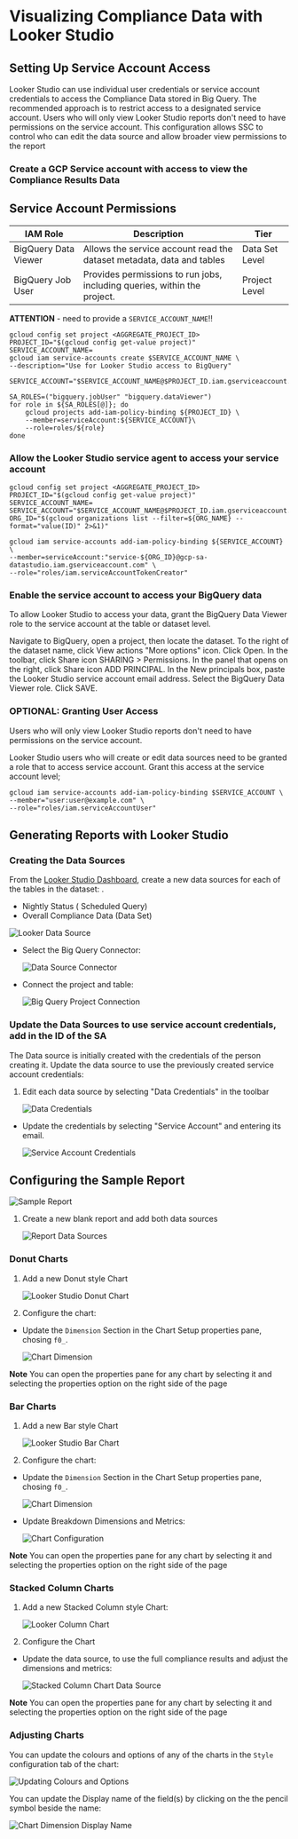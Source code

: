 # Visualizing Compliance Data with Looker Studio

## Setting Up Service Account Access

Looker Studio can use individual user credentials or service account credentials to access the Compliance Data stored in Big Query. The recommended approach is to restrict access to a designated service account. Users who will only view Looker Studio reports don't need to have permissions on the service account. This configuration allows SSC to control who can edit the data source and allow broader view permissions to the report

### Create a GCP Service account with access to view the Compliance Results Data

**Service Account Permissions**
--

|IAM Role               | Description                                                               | Tier              |
|-----------------------|---------------------------------------------------------------------------|-------------------|
|BigQuery Data Viewer   | Allows the service account read the dataset metadata, data and tables     | Data Set Level    | 
|BigQuery Job User      | Provides permissions to run jobs, including queries, within the project.  | Project Level     |

**ATTENTION** - need to provide a `SERVICE_ACCOUNT_NAME`!!
```shell
gcloud config set project <AGGREGATE_PROJECT_ID>
PROJECT_ID="$(gcloud config get-value project)"
SERVICE_ACCOUNT_NAME=
gcloud iam service-accounts create $SERVICE_ACCOUNT_NAME \
--description="Use for Looker Studio access to BigQuery" 

SERVICE_ACCOUNT="$SERVICE_ACCOUNT_NAME@$PROJECT_ID.iam.gserviceaccount.com"

SA_ROLES=("bigquery.jobUser" "bigquery.dataViewer")
for role in ${SA_ROLES[@]}; do 
    gcloud projects add-iam-policy-binding ${PROJECT_ID} \
    --member=serviceAccount:${SERVICE_ACCOUNT}\
    --role=roles/${role}
done
```

### Allow the Looker Studio service agent to access your service account

```shell
gcloud config set project <AGGREGATE_PROJECT_ID>
PROJECT_ID="$(gcloud config get-value project)"
SERVICE_ACCOUNT_NAME=
SERVICE_ACCOUNT="$SERVICE_ACCOUNT_NAME@$PROJECT_ID.iam.gserviceaccount.com"
ORG_ID="$(gcloud organizations list --filter=${ORG_NAME} --format="value(ID)" 2>&1)"

gcloud iam service-accounts add-iam-policy-binding ${SERVICE_ACCOUNT} \
--member=serviceAccount:"service-${ORG_ID}@gcp-sa-datastudio.iam.gserviceaccount.com" \
--role="roles/iam.serviceAccountTokenCreator"
```

### Enable the service account to access your BigQuery data

To allow Looker Studio to access your data, grant the BigQuery Data Viewer role to the service account at the table or dataset level.

Navigate to BigQuery, open a project, then locate the dataset.
To the right of the dataset name, click View actions "More options" icon.
Click Open.
In the toolbar, click Share icon SHARING > Permissions.
In the panel that opens on the right, click Share icon ADD PRINCIPAL.
In the New principals box, paste the Looker Studio service account email address.
Select the BigQuery Data Viewer role.
Click SAVE.

### OPTIONAL: Granting User Access 

Users who will only view Looker Studio reports don't need to have permissions on the service account.

Looker Studio users who will create or edit data sources need to be granted a role that to access service account. Grant this access at the service account level;

```shell
gcloud iam service-accounts add-iam-policy-binding $SERVICE_ACCOUNT \
--member="user:user@example.com" \
--role="roles/iam.serviceAccountUser"
```

## Generating Reports with Looker Studio

### Creating the Data Sources

From the  [Looker Studio Dashboard](https://lookerstudio.google.com/u/2/navigation/datasources), create a new data sources for each of the tables in the dataset: .

* Nightly Status ( Scheduled Query)
* Overall Compliance Data (Data Set)

![Looker Data Source](../assets/looker_studio/looker_data_source.png)

* Select the Big Query Connector: 

    ![Data Source Connector ](../assets/looker_studio/big_query_connector.png)

* Connect the project and table:

    ![Big Query Project Connection](../assets/looker_studio/bq_project.png)

### Update the Data Sources to use service account credentials, add in the ID of the SA 

The Data source is initially created with the credentials of the person creating it. Update the data source to use the previously created service account credentials:

1. Edit each data source by selecting  "Data Credentials" in the toolbar

    ![Data Credentials](../assets/looker_studio/data_crednetials.png)

* Update the credentials by selecting "Service Account" and entering its email.

    ![Service Account Credentials](../assets/looker_studio/service_account_credentials.png)


## Configuring the Sample Report

![Sample Report](../assets/looker_studio/sample-report.png)

1. Create a new blank report and add both data sources

    ![Report Data Sources](../assets/looker_studio/report_data_sources.png)

### Donut Charts

1. Add a new Donut style Chart

    ![Looker Studio Donut Chart](../assets/looker_studio/looker-donutchart.png)

2. Configure the chart:

* Update the `Dimension` Section in the Chart Setup properties pane, chosing `f0_`. 

    ![Chart Dimension](../assets/looker_studio/dimension-selecgt.png)

**Note** You can open the properties pane for any chart by selecting it and selecting the properties option on the right side of the page

### Bar Charts

1. Add a new Bar style Chart

    ![Looker Studio Bar Chart](../assets/looker_studio/looker-barchart.png)

2. Configure the chart:

* Update the `Dimension` Section in the Chart Setup properties pane, chosing `f0_`. 

    ![Chart Dimension](../assets/looker_studio/dimension-selecgt.png)

* Update Breakdown Dimensions and Metrics:

    ![Chart Configuration](../assets/looker_studio/looker-barchart-config.png)

**Note** You can open the properties pane for any chart by selecting it and selecting the properties option on the right side of the page

### Stacked Column Charts

1. Add a new Stacked Column style Chart:

    ![Looker Column Chart](../assets/looker_studio/looker-columnchart.png)

2. Configure the Chart

* Update the data source, to use the full compliance results and adjust the dimensions and metrics:

    ![Stacked Column Chart Data Source](../assets/looker_studio/looker-stackedcolumn-config.png)

**Note** You can open the properties pane for any chart by selecting it and selecting the properties option on the right side of the page

### Adjusting Charts

You can update the colours and options of any of the charts in the `Style` configuration tab of the chart:

![Updating Colours and Options](../assets/looker_studio/looker-chartcolours.png)

You can update the Display name of the field(s) by clicking on the the pencil symbol beside the name:

![Chart Dimension Display Name](../assets/looker_studio/dimension-displayname.png)
